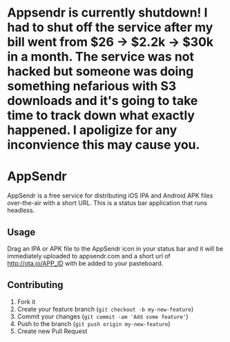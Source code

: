 # Appsendr is currently shutdown! I had to shut off the service after my bill went from $26 -> $2.2k -> $30k in a month. The service was not hacked but someone was doing something nefarious with S3 downloads and it's going to take time to track down what exactly happened. I apoligize for any inconvience this may cause you.


# AppSendr

AppSendr is a free service for distributing iOS IPA and Android APK files over-the-air with a short URL. This is a status bar application that runs headless.


## Usage

Drag an IPA or APK file to the AppSendr icon in your status bar and it will be immediately uploaded to appsendr.com and a short url of http://ota.io/APP_ID with be added to your pasteboard.

## Contributing

1. Fork it
2. Create your feature branch (`git checkout -b my-new-feature`)
3. Commit your changes (`git commit -am 'Add some feature'`)
4. Push to the branch (`git push origin my-new-feature`)
5. Create new Pull Request
